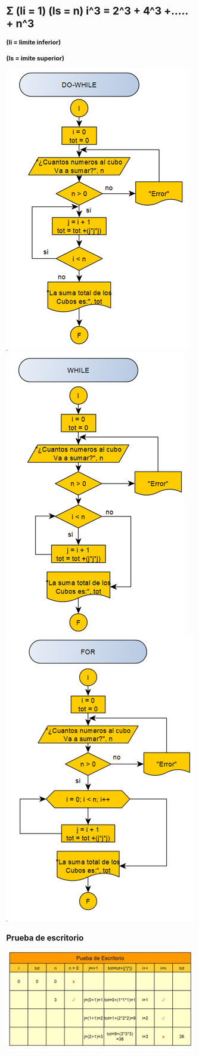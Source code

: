 
# Σ (li = 1) (ls = n) i^3 = 2^3 + 4^3 +..... + n^3
### (li = limite inferior)
### (ls = imite superior)

![Problema_1](img/problema_1.png)
![Problema_2](img/problema_2.png)
![Problema_3](img/problema_3.png)

## Prueba de escritorio

![flow](img/test.png)